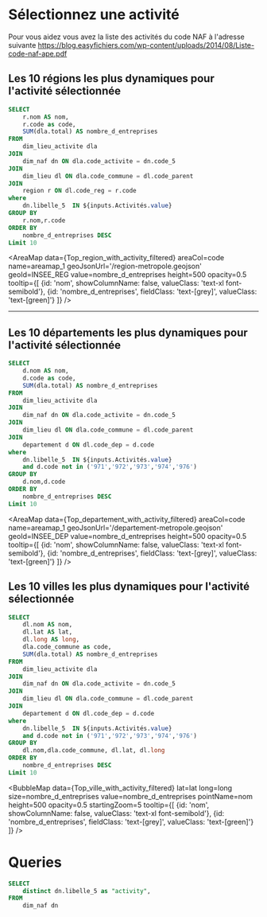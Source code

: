 # Sélectionnez une activité

Pour vous aidez vous avez la liste des activités du code NAF à l'adresse suivante https://blog.easyfichiers.com/wp-content/uploads/2014/08/Liste-code-naf-ape.pdf

<Dropdown
    data={list_activites}
    name="Activités"
    value=activity
    multiple=True
/>

## Les 10 régions les plus dynamiques pour l'activité sélectionnée

```sql Top_region_with_activity_filtered
SELECT 
    r.nom AS nom,
    r.code as code, 
    SUM(dla.total) AS nombre_d_entreprises
FROM 
    dim_lieu_activite dla
JOIN
    dim_naf dn ON dla.code_activite = dn.code_5
JOIN 
    dim_lieu dl ON dla.code_commune = dl.code_parent
JOIN 
    region r ON dl.code_reg = r.code
where
    dn.libelle_5  IN ${inputs.Activités.value}
GROUP BY 
    r.nom,r.code
ORDER BY
    nombre_d_entreprises DESC
Limit 10
```

<DataTable data={Top_region_with_activity_filtered} />

<AreaMap 
    data={Top_region_with_activity_filtered} 
    areaCol=code
    name=areamap_1
    geoJsonUrl='/region-metropole.geojson'
    geoId=INSEE_REG
    value=nombre_d_entreprises
    height=500
    opacity=0.5
    tooltip={[
        {id: 'nom', showColumnName: false, valueClass: 'text-xl font-semibold'},
        {id: 'nombre_d_entreprises', fieldClass: 'text-[grey]', valueClass: 'text-[green]'}
    ]}
/>

---

## Les 10 départements les plus dynamiques pour l'activité sélectionnée

```sql Top_departement_with_activity_filtered
SELECT 
    d.nom AS nom,
    d.code as code, 
    SUM(dla.total) AS nombre_d_entreprises
FROM 
    dim_lieu_activite dla
JOIN
    dim_naf dn ON dla.code_activite = dn.code_5
JOIN 
    dim_lieu dl ON dla.code_commune = dl.code_parent
JOIN 
    departement d ON dl.code_dep = d.code
where
    dn.libelle_5  IN ${inputs.Activités.value}
    and d.code not in ('971','972','973','974','976')
GROUP BY 
    d.nom,d.code
ORDER BY 
    nombre_d_entreprises DESC
Limit 10
```




<DataTable data={Top_departement_with_activity_filtered} />

<AreaMap 
    data={Top_departement_with_activity_filtered} 
    areaCol=code
    name=areamap_1
    geoJsonUrl='/departement-metropole.geojson'
    geoId=INSEE_DEP
    value=nombre_d_entreprises
    height=500
    opacity=0.5
    tooltip={[
        {id: 'nom', showColumnName: false, valueClass: 'text-xl font-semibold'},
        {id: 'nombre_d_entreprises', fieldClass: 'text-[grey]', valueClass: 'text-[green]'}
    ]}
/>


## Les 10 villes les plus dynamiques pour l'activité sélectionnée

```sql Top_ville_with_activity_filtered
SELECT 
    dl.nom AS nom,
    dl.lat AS lat,
    dl.long AS long,
    dla.code_commune as code, 
    SUM(dla.total) AS nombre_d_entreprises
FROM 
    dim_lieu_activite dla
JOIN
    dim_naf dn ON dla.code_activite = dn.code_5
JOIN 
    dim_lieu dl ON dla.code_commune = dl.code_parent
JOIN 
    departement d ON dl.code_dep = d.code
where
    dn.libelle_5  IN ${inputs.Activités.value}
    and d.code not in ('971','972','973','974','976')
GROUP BY 
    dl.nom,dla.code_commune, dl.lat, dl.long
ORDER BY 
    nombre_d_entreprises DESC
Limit 10
```

<DataTable data={Top_ville_with_activity_filtered} />

<BubbleMap 
    data={Top_ville_with_activity_filtered} 
    lat=lat 
    long=long 
    size=nombre_d_entreprises
    value=nombre_d_entreprises 
    pointName=nom
    height=500
    opacity=0.5
    startingZoom=5
    tooltip={[
        {id: 'nom', showColumnName: false, valueClass: 'text-xl font-semibold'},
        {id: 'nombre_d_entreprises', fieldClass: 'text-[grey]', valueClass: 'text-[green]'}
    ]}
/>

# Queries

```sql list_activites
SELECT 
    distinct dn.libelle_5 as "activity", 
FROM 
    dim_naf dn
```

